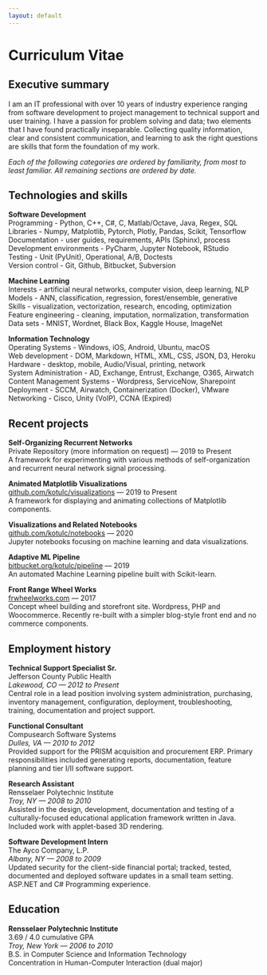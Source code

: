 ```yaml
---
layout: default
---
```


# Curriculum Vitae


## Executive summary
I am an IT professional with over 10 years of industry experience ranging from software development to project management to technical support and user training. I have a passion for problem solving and data; two elements that I have found practically inseparable. Collecting quality information, clear and consistent communication, and learning to ask the right questions are skills that form the foundation of my work.  

*Each of the following categories are ordered by familiarity, from most to least familiar. All remaining sections are ordered by date.*  


## Technologies and skills

**Software Development**  
Programming - Python, C++, C#, C, Matlab/Octave, Java, Regex, SQL  
Libraries - Numpy, Matplotlib, Pytorch, Plotly, Pandas, Scikit, Tensorflow  
Documentation - user guides, requirements, APIs (Sphinx), process  
Development environments - PyCharm, Jupyter Notebook, RStudio   
Testing - Unit (PyUnit), Operational, A/B, Doctests  
Version control - Git, Github, Bitbucket, Subversion  

**Machine Learning**  
Interests - artificial neural networks, computer vision, deep learning, NLP  
Models - ANN, classification, regression, forest/ensemble, generative  
Skills - visualization, vectorization, research, encoding, optimization  
Feature engineering - cleaning, imputation, normalization, transformation  
Data sets - MNIST, Wordnet, Black Box, Kaggle House, ImageNet  

**Information Technology**  
Operating Systems - Windows, iOS, Android, Ubuntu, macOS  
Web development - DOM, Markdown, HTML, XML, CSS, JSON, D3, Heroku  
Hardware - desktop, mobile, Audio/Visual, printing, network  
System Administration - AD, Exchange, Entrust, Exchange, O365, Airwatch  
Content Management Systems - Wordpress, ServiceNow, Sharepoint  
Deployment - SCCM, Airwatch, Containerization (Docker), VMware  
Networking - Cisco, Unity (VoIP), CCNA (Expired)  


## Recent projects
**Self-Organizing Recurrent Networks**  
Private Repository (more information on request) — 2019 to Present  
A framework for experimenting with various methods of self-organization and recurrent neural network signal processing.  

**Animated Matplotlib Visualizations**  
[github.com/kotulc/visualizations](https://github.com/kotulc/visualizations) — 2019 to Present  
A framework for displaying and animating collections of Matplotlib components.  

**Visualizations and Related Notebooks**  
[github.com/kotulc/notebooks](https://github.com/kotulc/notebooks) — 2020  
Jupyter notebooks focusing on machine learning and data visualizations.   

**Adaptive ML Pipeline**  
[bitbucket.org/kotulc/pipeline](https://bitbucket.org/kotulc/pipeline/) — 2019  
An automated Machine Learning pipeline built with Scikit-learn.

**Front Range Wheel Works**  
[frwheelworks.com](https://www.frwheelworks.com/) — 2017  
Concept wheel building and storefront site. Wordpress, PHP and Woocommerce. Recently re-built with a simpler blog-style front end and no commerce components.  


## Employment history
**Technical Support Specialist Sr.**  
Jefferson County Public Health  
*Lakewood, CO — 2012 to Present*  
Central role in a lead position involving system administration, purchasing, inventory management, configuration, deployment, troubleshooting, training, documentation and project support.   

**Functional Consultant**  
Compusearch Software Systems  
*Dulles, VA — 2010 to 2012*  
Provided support for the PRISM acquisition and procurement ERP. Primary responsibilities included generating reports, documentation, feature planning and tier I/II software support.  

**Research Assistant**  
Rensselaer Polytechnic Institute  
*Troy, NY — 2008 to 2010*  
Assisted in the design, development, documentation and testing of a culturally-focused educational application framework written in Java. Included work with applet-based 3D rendering.  

**Software Development Intern**  
The Ayco Company, L.P.  
*Albany, NY — 2008 to 2009*  
Updated security for the client-side financial portal; tracked, tested, documented and deployed software updates in a small team setting. ASP.NET and C# Programming experience.   


## Education
**Rensselaer Polytechnic Institute**  
3.69 / 4.0 cumulative GPA  
*Troy, New York — 2006 to 2010*  
B.S. in Computer Science and Information Technology  
Concentration in Human-Computer Interaction (dual major)  